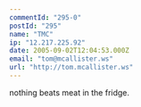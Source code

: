 ```yaml
---
commentId: "295-0"
postId: "295"
name: "TMC"
ip: "12.217.225.92"
date: 2005-09-02T12:04:53.000Z
email: "tom@mcallister.ws"
url: "http://tom.mcallister.ws"
---
```

<p>nothing beats meat in the fridge.</p>